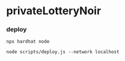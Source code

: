 # privateLotteryNoir


### deploy
```shell
npx hardhat node
```

```shell
node scripts/deploy.js --network localhost
```